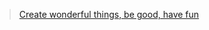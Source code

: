 > [Create wonderful things, be good, have fun](https://www.charlieharrington.com/create-wonderful-things-be-good-have-fun)
